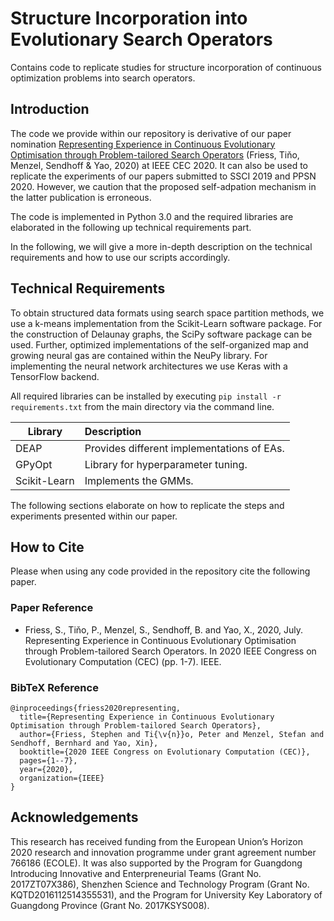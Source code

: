# Structure Incorporation into Evolutionary Search Operators 

Contains code to replicate studies for structure incorporation of continuous optimization problems into search operators.

## Introduction

The code we provide within our repository is derivative of our paper nomination [Representing Experience in Continuous Evolutionary Optimisation through Problem-tailored Search Operators](https://ieeexplore.ieee.org/document/9185687) (Friess, Tiňo, Menzel, Sendhoff & Yao, 2020) at IEEE CEC 2020. It can also be used to replicate the experiments of our papers submitted to SSCI 2019 and PPSN 2020. However, we caution that the proposed self-adpation mechanism in the latter publication is erroneous. 

The code is implemented in Python 3.0 and the required libraries are elaborated in the following up technical requirements part. 

In the following, we will give a more in-depth description on the technical requirements and how to use our scripts accordingly.

## Technical Requirements

To obtain structured data formats using search space partition methods, we use a k-means implementation from the Scikit-Learn software package. For the construction of Delaunay graphs, the SciPy software package can be used. Further, optimized implementations of the self-organized map and growing neural gas are contained within the NeuPy library. For implementing the neural network architectures we use Keras with a TensorFlow backend.  

All required libraries can be installed by executing `pip install -r requirements.txt` from the main directory via the command line. 


| Library       | Description |
| ------------- |:-------------|
| DEAP        | Provides different implementations of EAs. |
| GPyOpt      | Library for hyperparameter tuning. | 
| Scikit-Learn       | Implements the GMMs.  |

The following sections elaborate on how to replicate the steps and experiments presented within our paper.

## How to Cite

Please when using any code provided in the repository cite the following paper.

### Paper Reference
* Friess, S., Tiňo, P., Menzel, S., Sendhoff, B. and Yao, X., 2020, July. Representing Experience in Continuous Evolutionary Optimisation through Problem-tailored Search Operators. In 2020 IEEE Congress on Evolutionary Computation (CEC) (pp. 1-7). IEEE.

### BibTeX Reference
```
@inproceedings{friess2020representing,
  title={Representing Experience in Continuous Evolutionary Optimisation through Problem-tailored Search Operators},
  author={Friess, Stephen and Ti{\v{n}}o, Peter and Menzel, Stefan and Sendhoff, Bernhard and Yao, Xin},
  booktitle={2020 IEEE Congress on Evolutionary Computation (CEC)},
  pages={1--7},
  year={2020},
  organization={IEEE}
}
```

## Acknowledgements

This research has received funding from the European Union’s Horizon 2020 research and innovation programme under grant agreement number 766186 (ECOLE). It was also supported by the Program for Guangdong Introducing Innovative and Enterpreneurial Teams (Grant No. 2017ZT07X386), Shenzhen Science and Technology Program (Grant No. KQTD2016112514355531), and the Program for University Key Laboratory of Guangdong Province (Grant No. 2017KSYS008).

